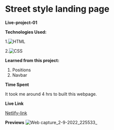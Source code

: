 # Street style landing page



**Live-project-01**


**Technologies Used:** 


1.![HTML](https://img.shields.io/badge/-HTML5-orange)

2.![CSS](https://img.shields.io/badge/-CSS3-green)


**Learned from this project:**

1. Positions
2. Navbar

**Time Spent**

It took me around 4 hrs to built this webpage.

**Live Link**

[Netlify-link](https://liveproject-01-street-style-page.netlify.app/)


**Previews**
![Web capture_2-9-2022_225533_](https://user-images.githubusercontent.com/111293928/188208150-3b8dd71c-42ac-4e62-b9d7-6e2eead25553.jpeg)




